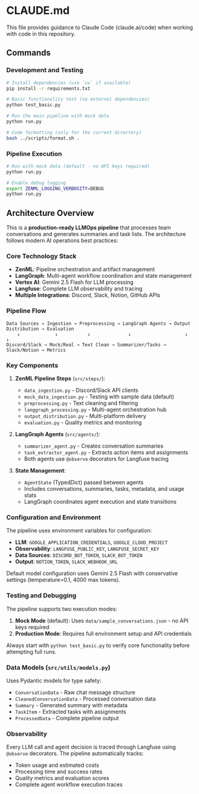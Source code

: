 # CLAUDE.md

This file provides guidance to Claude Code (claude.ai/code) when working with code in this repository.

## Commands

### Development and Testing
```bash
# Install dependencies (use `uv` if available)
pip install -r requirements.txt

# Basic functionality test (no external dependencies)
python test_basic.py

# Run the main pipeline with mock data
python run.py

# Code formatting (only for the current directory)
bash ../scripts/format.sh .
```

### Pipeline Execution
```bash
# Run with mock data (default - no API keys required)
python run.py

# Enable debug logging
export ZENML_LOGGING_VERBOSITY=DEBUG
python run.py
```

## Architecture Overview

This is a **production-ready LLMOps pipeline** that processes team conversations and generates summaries and task lists. The architecture follows modern AI operations best practices:

### Core Technology Stack
- **ZenML**: Pipeline orchestration and artifact management
- **LangGraph**: Multi-agent workflow coordination and state management
- **Vertex AI**: Gemini 2.5 Flash for LLM processing
- **Langfuse**: Complete LLM observability and tracing
- **Multiple Integrations**: Discord, Slack, Notion, GitHub APIs

### Pipeline Flow
```
Data Sources → Ingestion → Preprocessing → LangGraph Agents → Output Distribution → Evaluation
    ↓             ↓           ↓              ↓                    ↓                ↓
Discord/Slack → Mock/Real → Text Clean → Summarizer/Tasks → Slack/Notion → Metrics
```

### Key Components

1. **ZenML Pipeline Steps** (`src/steps/`):
   - `data_ingestion.py` - Discord/Slack API clients
   - `mock_data_ingestion.py` - Testing with sample data (default)
   - `preprocessing.py` - Text cleaning and filtering
   - `langgraph_processing.py` - Multi-agent orchestration hub
   - `output_distribution.py` - Multi-platform delivery
   - `evaluation.py` - Quality metrics and monitoring

2. **LangGraph Agents** (`src/agents/`):
   - `summarizer_agent.py` - Creates conversation summaries
   - `task_extractor_agent.py` - Extracts action items and assignments
   - Both agents use `@observe` decorators for Langfuse tracing

3. **State Management**:
   - `AgentState` (TypedDict) passed between agents
   - Includes conversations, summaries, tasks, metadata, and usage stats
   - LangGraph coordinates agent execution and state transitions

### Configuration and Environment

The pipeline uses environment variables for configuration:
- **LLM**: `GOOGLE_APPLICATION_CREDENTIALS`, `GOOGLE_CLOUD_PROJECT`
- **Observability**: `LANGFUSE_PUBLIC_KEY`, `LANGFUSE_SECRET_KEY`
- **Data Sources**: `DISCORD_BOT_TOKEN`, `SLACK_BOT_TOKEN`
- **Output**: `NOTION_TOKEN`, `SLACK_WEBHOOK_URL`

Default model configuration uses Gemini 2.5 Flash with conservative settings (temperature=0.1, 4000 max tokens).

### Testing and Debugging

The pipeline supports two execution modes:
1. **Mock Mode** (default): Uses `data/sample_conversations.json` - no API keys required
2. **Production Mode**: Requires full environment setup and API credentials

Always start with `python test_basic.py` to verify core functionality before attempting full runs.

### Data Models (`src/utils/models.py`)

Uses Pydantic models for type safety:
- `ConversationData` - Raw chat message structure
- `CleanedConversationData` - Processed conversation data
- `Summary` - Generated summary with metadata
- `TaskItem` - Extracted tasks with assignments
- `ProcessedData` - Complete pipeline output

### Observability

Every LLM call and agent decision is traced through Langfuse using `@observe` decorators. The pipeline automatically tracks:
- Token usage and estimated costs
- Processing time and success rates
- Quality metrics and evaluation scores
- Complete agent workflow execution traces
